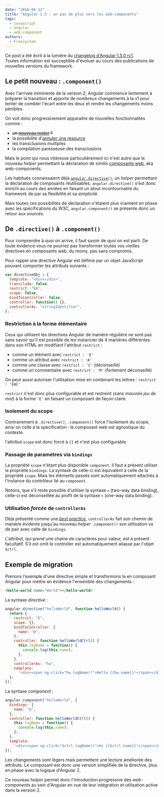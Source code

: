 ```yaml
---
date: "2016-04-12"  
title: "Angular 1.5 : un pas de plus vers les web-components"  
tags:
  - javascript
  - angular
  - web-component  
authors:
  - Freezystem
---
```


Ce post a été écrit à la lumière du
[changelog d'Angular 1.5.0 rc1](https://github.com/angular/angular.js/blob/master/CHANGELOG.md#150-rc1-quantum-fermentation-2016-01-15).\
Toutes information est succeptible d'évoluer au cours des publications de nouvelles
versions du framework.

## Le petit nouveau : `.component()`

Avec l'arrivée imminente de la version 2, Angular commence lentement à préparer
la transition et apporte de nombreux changements à la v1 pour tenter de combler
l'écart entre les deux et rendre les changements moins pénibles.

On voit donc progressivement apparaitre de nouvelles fonctionnalités comme :

- ~~un [nouveau router](https://angular.github.io/router/) ?~~
- la possibilité
  d'[annuler une resource](https://docs.angularjs.org/api/ngResource/service/$resource#cancelling-requests)
- les transclusions multiples
- la compilation paresseuse des transclusions

Mais le point qui nous intéresse particulièrement ici n'est autre que le nouveau
_helper_ permettant la déclaration de similis
[composants web](https://fr.wikipedia.org/wiki/Composants_web), aka
web-components.

Les habitués connaissaient déjà
[`angular.directive()`](https://docs.angularjs.org/api/ng/service/$compile), un
_helper_ permettant la déclaration de composants réutilisables.
`angular.directive()` s'est donc enrichi au cours des années en faisant un atout
incontournable du framework de par sa flexibilité et sa simplicité.

Mais toutes ces possibilités de déclaration n'étaient plus vraiment en phase
avec les spécifications du W3C, `angular.component()` se présente donc un retour
aux sources.

## De `.directive()` à `.component()`

Pour comprendre à quoi on arrive, il faut savoir de quoi on est parti. De toute
évidence vous ne pourrez pas transformer toutes vos vieilles directives en
composants web, du moins, pas sans compromis.

Pour rappel une directive Angular est définie par un objet JavaScript pouvant
comporter les attributs suivants :

```js
var directiveObj = {
  template: "<div></div>",
  transclude: false,
  restrict: "EA",
  scope: false,
  bindToController: false,
  controller: function() {},
  controllerAs: "stringIdentifier",
};
```

### Restriction à la forme élémentaire

Ceux qui utilisent les directives Angular de manière régulière ne sont pas sans
savoir qu'il est possible de les instancier de 4 manières différentes dans son
HTML en modifiant l'attribut `restrict` :

- comme un élément avec `restrict : 'E'`
- comme un attribut avec `restrict : 'A'`
- comme une classe avec `restrict : 'C'` (déconseillé)
- comme un commentaire avec `restrict : 'M'` (fortement déconseillé)

On peut aussi autoriser l'utilisation mixe en combinant les lettres :
`restrict : 'EAC'`

`restrict` n'est donc plus configurable et est restreint _(sans mauvais jeu de
mot)_ à la forme `'E'` en faisant un composant de façon claire.

### Isolement du scope

Contrairement à `.directive()`, `.component()` force l'isolement du scope, ainsi
on colle à la specification : le composant web est agnostique du contexte.

l'attribut `scope` est donc forcé à `{}` et n'est plus configurable.

### Passage de paramètres via `bindings`

La propriété `scope` n'étant plus disponible `component`. Il faut à présent
utiliser la propriété `bindings`. La syntaxe de celle-ci est équivalent à celle
de la propriété `scope`. Mais les éléments passés sont automatiquement attachés
à l'instance du contrôleur lié au `component`.

Notons, que s'il reste possible d'utiliser la syntaxe `=` (two-way data
binding), celle-ci est déconseillée au profit de la syntaxe `<` (one-way data
binding).

### Utilisation _forcée_ de `controllerAs`

Déjà présenté comme une
_[best practice](https://toddmotto.com/digging-into-angulars-controller-as-syntax/)_,
`controllerAs` fait son chemin de manière évidente jusqu'au nouveau _helper_
`.component()` son utilisation va de pair avec celle de `bindings`.

L'attribut, qui prend une chaine de caractères pour valeur, est à présent
facultatif. S'il est omit le controller est automatiquement aliassé par l'objet
`$ctrl`.

## Exemple de migration

Prenons l'exemple d'une directive simple et transformons la en composant Angular
pour mettre en évidence l'ensemble des changements :

```html
<hello-world name="World"></hello-world>
```

La syntaxe _directive_ :

```js
angular.directive("helloWorld", function helloWorld() {
  return {
    restrict: "E",
    scope: {},
    bindToController: {
      name: "@",
    },
    controller: function helloWorldCtrl() {
      this.logName = function() {
        console.log(this.name);
      };
    },
    controllerAs: "hw",
    template:
      '<div><span ng-click="hw.logName()">Hello {{hw.name}}!</span></div>',
  };
});
```

La syntaxe _component_ :

```js
angular.component("helloWorld", {
  bindings: {
    name: "@",
  },
  controller: function helloWorldCtrl() {
    this.logName = function() {
      console.log(this.name);
    };
  },
  template:
    '<div><span ng-click="$ctrl.logName()">Hi {{$ctrl.name}}!</span></div>',
});
```

Les changements sont légers mais permettent une lecture améliorée des attributs.
Le composant est donc une version simplifiée de la directive, plus en phase avec
la logique d'Angular 2.

Ce nouveau _helper_ permet donc l'introduction progressive des _web-components_
au sein d'Angular en vue de leur intégration et utilisation active dans la
version 2.
